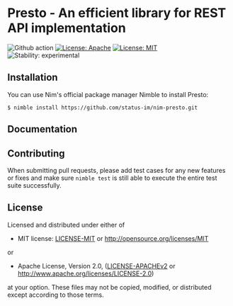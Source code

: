 # Presto - An efficient library for REST API implementation

![Github action](https://github.com/status-im/nim-presto/workflows/nim-presto/badge.svg)
[![License: Apache](https://img.shields.io/badge/License-Apache%202.0-blue.svg)](https://opensource.org/licenses/Apache-2.0)
[![License: MIT](https://img.shields.io/badge/License-MIT-blue.svg)](https://opensource.org/licenses/MIT)
![Stability: experimental](https://img.shields.io/badge/stability-experimental-orange.svg)

## Installation
You can use Nim's official package manager Nimble to install Presto:

```
$ nimble install https://github.com/status-im/nim-presto.git
```

## Documentation

## Contributing

When submitting pull requests, please add test cases for any new features or fixes and make sure `nimble test` is still able to execute the entire test suite successfully.

## License

Licensed and distributed under either of

* MIT license: [LICENSE-MIT](LICENSE-MIT) or http://opensource.org/licenses/MIT

or

* Apache License, Version 2.0, ([LICENSE-APACHEv2](LICENSE-APACHEv2) or http://www.apache.org/licenses/LICENSE-2.0)

at your option. These files may not be copied, modified, or distributed except according to those terms.
